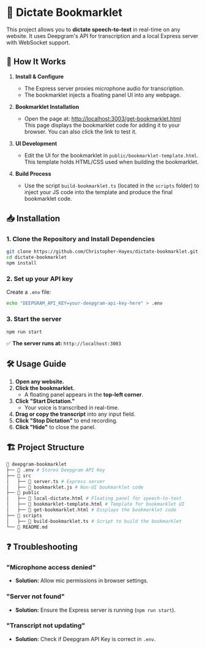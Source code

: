 # 🎤 Dictate Bookmarklet

This project allows you to **dictate speech-to-text** in real-time on any website. It uses Deepgram's API for transcription and a local Express server with WebSocket support.

## 🚀 How It Works

1. **Install & Configure**  
   - The Express server proxies microphone audio for transcription.
   - The bookmarklet injects a floating panel UI into any webpage.

2. **Bookmarklet Installation**  
   - Open the page at: [http://localhost:3003/get-bookmarklet.html](http://localhost:3003/get-bookmarklet.html)  
     This page displays the bookmarklet code for adding it to your browser. You can also click the link to test it.

3. **UI Development**  
   - Edit the UI for the bookmarklet in `public/bookmarklet-template.html`.  
     This template holds HTML/CSS used when building the bookmarklet.

4. **Build Process**  
   - Use the script `build-bookmarklet.ts` (located in the `scripts` folder) to inject your JS code into the template and produce the final bookmarklet code.
  
## 📥 Installation

### 1. Clone the Repository and Install Dependencies

```sh
git clone https://github.com/Christopher-Hayes/dictate-bookmarklet.git
cd dictate-bookmarklet
npm install
```

### 2. Set up your API key

Create a `.env` file:

```sh
echo "DEEPGRAM_API_KEY=your-deepgram-api-key-here" > .env
```

### 3. Start the server

```sh
npm run start
```

✅ **The server runs at:** `http://localhost:3003`

## 🛠 Usage Guide

1. **Open any website.**
2. **Click the bookmarklet.**  
   - A floating panel appears in the **top-left corner**.
3. **Click "Start Dictation."**  
   - Your voice is transcribed in real-time.
4. **Drag or copy the transcript** into any input field.
5. **Click "Stop Dictation"** to end recording.
6. **Click "Hide"** to close the panel.

## 🏗 Project Structure

```bash
📁 deepgram-bookmarklet
├── 📄 .env # Stores Deepgram API Key
├── 📁 src
│   ├── 📄 server.ts # Express server
│   ├── 📄 bookmarklet.js # Non-UI bookmarklet code
├── 📁 public
│   ├── 📄 local-dictate.html # Floating panel for speech-to-text
│   ├── 📄 bookmarklet-template.html # Template for bookmarklet UI
│   ├── 📄 get-bookmarklet.html # Displays the bookmarklet code
├── 📁 scripts
│   ├── 📄 build-bookmarklet.ts # Script to build the bookmarklet
└── 📄 README.md
```

## ❓ Troubleshooting

### "Microphone access denied"

- **Solution:** Allow mic permissions in browser settings.

### "Server not found"

- **Solution:** Ensure the Express server is running (`npm run start`).

### "Transcript not updating"

- **Solution:** Check if Deepgram API Key is correct in `.env`.
